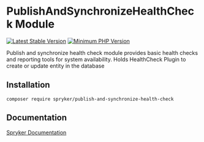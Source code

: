 # PublishAndSynchronizeHealthCheck Module
[![Latest Stable Version](https://poser.pugx.org/spryker/publish-and-synchronize-health-check/v/stable.svg)](https://packagist.org/packages/spryker/publish-and-synchronize-health-check)
[![Minimum PHP Version](https://img.shields.io/badge/php-%3E%3D%208.2-8892BF.svg)](https://php.net/)

Publish and synchronize health check module provides basic health checks and reporting tools for system availability.
Holds HealthCheck Plugin to create or update entity in the database

## Installation

```
composer require spryker/publish-and-synchronize-health-check
```

## Documentation

[Spryker Documentation](https://docs.spryker.com)
